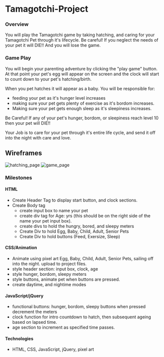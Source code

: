 # Tamagotchi-Project

### Overview

You will play the Tamagotchi game by taking hatching, and caring for your Tamagotchi Pet through it's lifecycle.  Be careful!  If you neglect the needs of your pet it will DIE!! And you will lose the game.

### Game Play

You will begin your parenting adventure by clicking the "play game" button.  At that point your pet's egg will appear on the screen and the clock will start to count down to your pet's hatching/birth.  

When you pet hatches it will appear as a baby.  You will be responsible for: 
- feeding your pet as it's hunger level increases
- making sure your pet gets plenty of exercise as it's bordom 
    increases.
- Making sure your pet gets enough sleep as it's sleepiness
    increases. 

Be Careful!  If any of your pet's hunger, bordom, or sleepiness reach level 10 then your pet will DIE!! 

Your Job is to care for your pet through it's entire life cycle, and send it off into the night with care and love.

## Wireframes

![hatching_page](./images/img_1725.jpg)
![game_page](./images/img_1726.jpg) 

### Milestones

#### HTML
- Create Header Tag to display start button, and clock sections. 
- Create Body tag
    - create input box to name your pet
    - create div tag for Age: yrs (this should be on the right side of the name your pet input box).
    - create divs to hold the hungry, bored, and sleepy meters
   - Create Div to hold Egg, Baby, Child, Adult, Senior Pets
   - Create Div to hold buttons (Feed, Exersize, Sleep)

#### CSS/Animation
- Animate using pixel art Egg, Baby, Child, Adult, Senior Pets, sailing off into the night. upload to project files.
- style header section: input box, clock, age 
- style hunger, bordom, sleepy meters
- style buttons, animate pet when buttons are pressed.
- create daytime, and nightime modes

#### JavaScript/jQuery
- functional buttons: hunger, bordom, sleepy buttons when pressed decrement the meters
- clock function for intro countdown to hatch, then subsequent ageing based on lapsed time.
- age section to increment as specified time passes.

#### Technologies

- HTML, CSS, JavaScript, jQuery, pixel art

